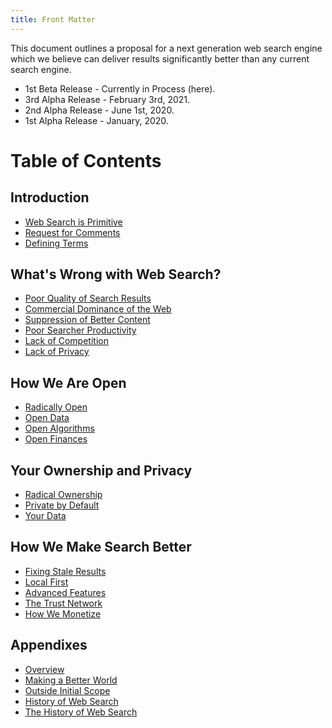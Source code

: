 ```yaml
---
title: Front Matter
---
```


This document outlines a proposal for a next generation web search engine which we believe can deliver results significantly better than any current search engine.

* 1st Beta Release - Currently in Process (here).
* 3rd Alpha Release - February 3rd, 2021.
* 2nd Alpha Release - June 1st, 2020.
* 1st Alpha Release - January, 2020.

# Table of Contents

## Introduction

* [Web Search is Primitive](introduction/01-web-search-is-primitive.md)
* [Request for Comments](introduction/10-request-for-comments.md)
* [Defining Terms](introduction/20-defining-terms.md)

## What's Wrong with Web Search?

* [Poor Quality of Search Results](whats-wrong-with-web-search/01-poor-quality-of-search-results.md)
* [Commercial Dominance of the Web](whats-wrong-with-web-search/10-commercial-dominance-of-the-web.md)
* [Suppression of Better Content](whats-wrong-with-web-search/20-suppression-of-new-and-better-content.md)
* [Poor Searcher Productivity](whats-wrong-with-web-search/30-poor-searcher-productivity.md)
* [Lack of Competition](whats-wrong-with-web-search/40-lack-of-competition.md)
* [Lack of Privacy](whats-wrong-with-web-search/50-lack-of-privacy.md)

## How We Are Open

* [Radically Open](how-we-are-open/01-radically-open.md)
* [Open Data](how-we-are-open/10-radically-open-data.md)
* [Open Algorithms](how-we-are-open/20-radically-open-algorithms.md)
* [Open Finances](how-we-are-open/30-radically-open-finances.md)

## Your Ownership and Privacy

* [Radical Ownership](your-ownership-and-privacy/01-radical-ownership.md)
* [Private by Default](your-ownership-and-privacy/10-private-by-default.md)
* [Your Data](your-ownership-and-privacy/20-your-data.md)

## How We Make Search Better

* [Fixing Stale Results](how-we-make-search-better/01-fixing-stale-results.md)
* [Local First](how-we-make-search-better/10-local-first.md)
* [Advanced Features](how-we-make-search-better/20-advanced-features.md)
* [The Trust Network](how-we-make-search-better/30-the-trust-network.md)
* [How We Monetize](how-we-make-search-better/40-how-we-monetize.md)

## Appendixes

* [Overview](appendixes/01-overview.md)
* [Making a Better World](appendixes/10-making-a-better-world.md)
* [Outside Initial Scope](appendixes/20-outside-initial-scope.md)
* [History of Web Search](https://github.com/nextsearch/HistoryOfWebSearch)
* [The History of Web Search](appendixes/30-current-search-landscape.md)


